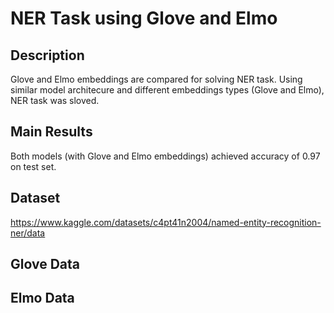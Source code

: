 # NER Task using Glove and Elmo

## Description
Glove and Elmo embeddings are compared for solving NER task. Using similar model architecure and different embeddings types (Glove and Elmo), NER task was sloved.

## Main Results
Both models (with Glove and Elmo embeddings) achieved accuracy of 0.97 on test set.

## Dataset
https://www.kaggle.com/datasets/c4pt41n2004/named-entity-recognition-ner/data

## Glove Data

## Elmo Data
